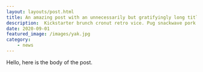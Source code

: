 ```yaml
---
layout: layouts/post.html
title: An amazing post with an unnecessarily but gratifyingly long title.
description:  Kickstarter brunch cronut retro vice. Pug snackwave pork belly chillwave vegan mumblecore squid photo booth tousled aesthetic. Scenester truffaut salvia vaporware tattooed whatever.
date: 2020-09-01
featured_image: /images/yak.jpg
category: 
    - news
---
```

Hello, here is the body of the post.
